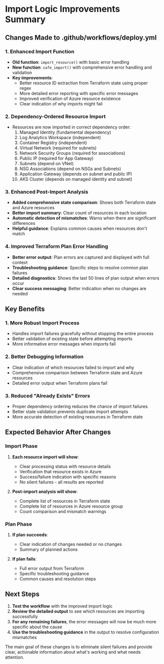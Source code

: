 # Import Logic Improvements Summary

## Changes Made to .github/workflows/deploy.yml

### 1. **Enhanced Import Function**
- **Old function**: `import_resource()` with basic error handling
- **New function**: `safe_import()` with comprehensive error handling and validation
- **Key improvements**:
  - Better resource ID extraction from Terraform state using proper regex
  - More detailed error reporting with specific error messages
  - Improved verification of Azure resource existence
  - Clear indication of why imports might fail

### 2. **Dependency-Ordered Resource Import**
- Resources are now imported in correct dependency order:
  1. Managed Identity (fundamental dependency)
  2. Log Analytics Workspace (independent)
  3. Container Registry (independent)
  4. Virtual Network (required for subnets)
  5. Network Security Groups (required for associations)
  6. Public IP (required for App Gateway)
  7. Subnets (depend on VNet)
  8. NSG Associations (depend on NSGs and Subnets)
  9. Application Gateway (depends on subnet and public IP)
  10. AKS Cluster (depends on managed identity and subnet)

### 3. **Enhanced Post-Import Analysis**
- **Added comprehensive state comparison**: Shows both Terraform state and Azure resources
- **Better import summary**: Clear count of resources in each location
- **Automatic detection of mismatches**: Warns when there are significant differences
- **Helpful guidance**: Explains common causes when resources don't match

### 4. **Improved Terraform Plan Error Handling**
- **Better error output**: Plan errors are captured and displayed with full context
- **Troubleshooting guidance**: Specific steps to resolve common plan failures
- **Detailed diagnostics**: Shows the last 50 lines of plan output when errors occur
- **Clear success messaging**: Better indication when no changes are needed

## Key Benefits

### 1. **More Robust Import Process**
- Handles import failures gracefully without stopping the entire process
- Better validation of existing state before attempting imports
- More informative error messages when imports fail

### 2. **Better Debugging Information**
- Clear indication of which resources failed to import and why
- Comprehensive comparison between Terraform state and Azure resources
- Detailed error output when Terraform plans fail

### 3. **Reduced "Already Exists" Errors**
- Proper dependency ordering reduces the chance of import failures
- Better state validation prevents duplicate import attempts
- More accurate detection of existing resources in Terraform state

## Expected Behavior After Changes

### Import Phase
1. **Each resource import will show**:
   - Clear processing status with resource details
   - Verification that resource exists in Azure
   - Success/failure indication with specific reasons
   - No silent failures - all results are reported

2. **Post-import analysis will show**:
   - Complete list of resources in Terraform state
   - Complete list of resources in Azure resource group
   - Count comparison and mismatch warnings

### Plan Phase
1. **If plan succeeds**:
   - Clear indication of changes needed or no changes
   - Summary of planned actions

2. **If plan fails**:
   - Full error output from Terraform
   - Specific troubleshooting guidance
   - Common causes and resolution steps

## Next Steps

1. **Test the workflow** with the improved import logic
2. **Review the detailed output** to see which resources are importing successfully
3. **For any remaining failures**, the error messages will now be much more specific about the cause
4. **Use the troubleshooting guidance** in the output to resolve configuration mismatches

The main goal of these changes is to eliminate silent failures and provide clear, actionable information about what's working and what needs attention.
